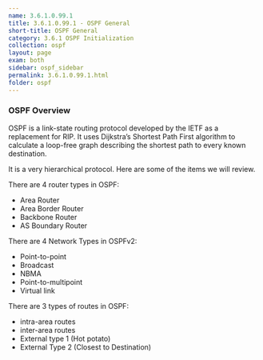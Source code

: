 ```yaml
---
name: 3.6.1.0.99.1
title: 3.6.1.0.99.1 - OSPF General
short-title: OSPF General
category: 3.6.1 OSPF Initialization
collection: ospf
layout: page
exam: both
sidebar: ospf_sidebar
permalink: 3.6.1.0.99.1.html
folder: ospf
---
```

### OSPF Overview

OSPF is a link-state routing protocol developed by the IETF as a replacement for RIP. It uses Dijkstra’s Shortest Path First algorithm to calculate a loop-free graph describing the shortest path to every known destination.

It is a very hierarchical protocol. Here are some of the items we will review.

There are 4 router types in OSPF:
- Area Router
- Area Border Router
- Backbone Router
- AS Boundary Router

There are 4 Network Types in OSPFv2:
- Point-to-point
- Broadcast
- NBMA
- Point-to-multipoint
- Virtual link

There are 3 types of routes in OSPF:
- intra-area routes
- inter-area routes
- External type 1 (Hot potato)
- External Type 2 (Closest to Destination)
